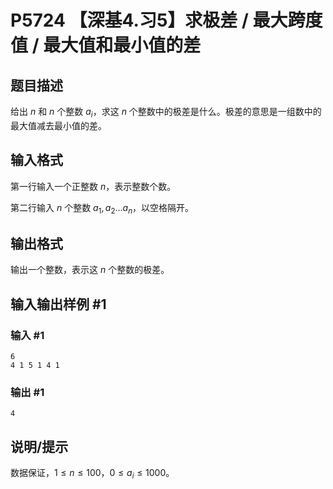 # P5724 【深基4.习5】求极差 / 最大跨度值 / 最大值和最小值的差

## 题目描述

给出 $n$ 和 $n$ 个整数 $a_i$，求这 $n$ 个整数中的极差是什么。极差的意思是一组数中的最大值减去最小值的差。

## 输入格式

第一行输入一个正整数 $n$，表示整数个数。

第二行输入 $n$ 个整数 $a_1,a_2 \dots a_n$，以空格隔开。

## 输出格式

输出一个整数，表示这 $n$ 个整数的极差。

## 输入输出样例 #1

### 输入 #1

```
6
4 1 5 1 4 1
```

### 输出 #1

```
4
```

## 说明/提示

数据保证，$1 \leq n\leq 100$，$0\le a_i \le 1000$。